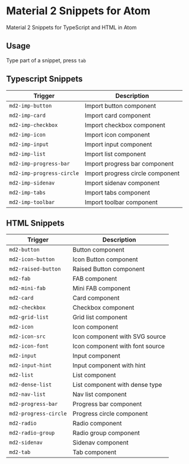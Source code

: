# Material 2 Snippets for Atom
Material 2 Snippets for TypeScript and HTML in Atom

## Usage
Type part of a snippet, press `tab`

## Typescript Snippets
| Trigger                     | Description |
| -------                     | ----------- |
| `md2-imp-button`            | Import button component |
| `md2-imp-card`              | Import card component |
| `md2-imp-checkbox`          | Import checkbox component |
| `md2-imp-icon`              | Import icon component |
| `md2-imp-input`             | Import input component |
| `md2-imp-list`              | Import list component |
| `md2-imp-progress-bar`      | Import progress bar component |
| `md2-imp-progress-circle`   | Import progress circle component |
| `md2-imp-sidenav`           | Import sidenav component |
| `md2-imp-tabs`              | Import tabs component |
| `md2-imp-toolbar`           | Import toolbar component |

## HTML Snippets
| Trigger                   | Description |
| -------                   | ----------- |
| `md2-button`              | Button component |
| `md2-icon-button`         | Icon Button component |
| `md2-raised-button`       | Raised Button component |
| `md2-fab`                 | FAB component |
| `md2-mini-fab`            | Mini FAB component |
| `md2-card`                | Card component |
| `md2-checkbox`            | Checkbox component |
| `md2-grid-list`           | Grid list component |
| `md2-icon`                | Icon component |
| `md2-icon-src`            | Icon component with SVG source |
| `md2-icon-font`           | Icon component with font source |
| `md2-input`               | Input component |
| `md2-input-hint`          | Input component with hint |
| `md2-list`                | List component |
| `md2-dense-list`          | List component with dense type |
| `md2-nav-list`            | Nav list component |
| `md2-progress-bar`        | Progress bar component |
| `md2-progress-circle`     | Progress circle component |
| `md2-radio`               | Radio component |
| `md2-radio-group`         | Radio group component |
| `md2-sidenav`             | Sidenav component |
| `md2-tab`                 | Tab component |